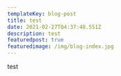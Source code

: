 ```yaml
---
templateKey: blog-post
title: test
date: 2021-02-27T04:37:48.551Z
description: test
featuredpost: true
featuredimage: /img/blog-index.jpg
---
```

test